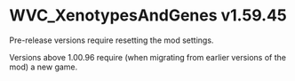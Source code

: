 # WVC_XenotypesAndGenes v1.59.45
 
Pre-release versions require resetting the mod settings.

Versions above 1.00.96 require (when migrating from earlier versions of the mod) a new game.